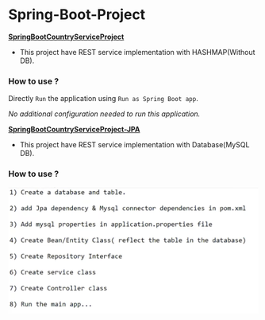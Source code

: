 # Spring-Boot-Project

[**SpringBootCountryServiceProject**](SpringBootCountryServiceProject)

- This project have REST service implementation with HASHMAP(Without DB).

### How to use ?

Directly `Run` the application using `Run as Spring Boot app`.

*No additional configuration needed to run this application.*

[**SpringBootCountryServiceProject-JPA**](SpringBootCountryServiceProject-JPA)


- This project have REST service implementation with Database(MySQL DB).

### How to use ?

![alt text](asset/1.png)